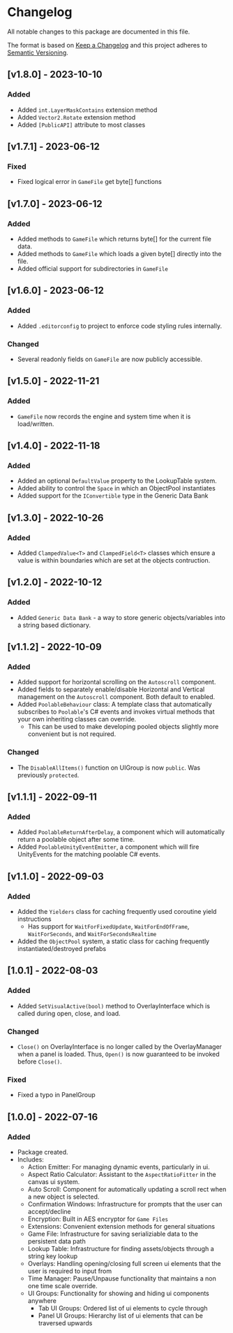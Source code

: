 # Changelog
All notable changes to this package are documented in this file.

The format is based on [Keep a Changelog](http://keepachangelog.com/en/1.0.0/) and this project adheres to [Semantic Versioning](http://semver.org/spec/v2.0.0.html).

## [v1.8.0] - 2023-10-10

### Added
- Added `int.LayerMaskContains` extension method
- Added `Vector2.Rotate` extension method
- Added `[PublicAPI]` attribute to most classes

## [v1.7.1] - 2023-06-12

### Fixed
- Fixed logical error in `GameFile` get byte[] functions

## [v1.7.0] - 2023-06-12

### Added
- Added methods to `GameFile` which returns byte[] for the current file data.
- Added methods to `GameFile` which loads a given byte[] directly into the file.
- Added official support for subdirectories in `GameFile`

## [v1.6.0] - 2023-06-12

### Added
- Added `.editorconfig` to project to enforce code styling rules internally.

### Changed
- Several readonly fields on `GameFile` are now publicly accessible.

## [v1.5.0] - 2022-11-21

### Added
- `GameFile` now records the engine and system time when it is load/written.

## [v1.4.0] - 2022-11-18

### Added
- Added an optional `DefaultValue` property to the LookupTable system.
- Added ability to control the `Space` in which an ObjectPool instantiates
- Added support for the `IConvertible` type in the Generic Data Bank

## [v1.3.0] - 2022-10-26

### Added
- Added `ClampedValue<T>` and `ClampedField<T>` classes which ensure a value is within boundaries which are set at the objects contruction.

## [v1.2.0] - 2022-10-12

### Added
- Added `Generic Data Bank` - a way to store generic objects/variables into a string based dictionary.

## [v1.1.2] - 2022-10-09

### Added
- Added support for horizontal scrolling on the `Autoscroll` component.
- Added fields to separately enable/disable Horizontal and Vertical management on the `Autoscroll` component. Both default to enabled.
- Added `PoolableBehaviour` class: A template class that automatically subscribes to `Poolable`'s C# events and invokes virtual methods that your own inheriting classes can override.
	- This can be used to make developing pooled objects slightly more convenient but is not required.

### Changed
- The `DisableAllItems()` function on UIGroup is now `public`. Was previously `protected`.

## [v1.1.1] - 2022-09-11

### Added
- Added `PoolableReturnAfterDelay`, a component which will automatically return a poolable object after some time.
- Added `PoolableUnityEventEmitter`, a component which will fire UnityEvents for the matching poolable C# events.

## [v1.1.0] - 2022-09-03

### Added
- Added the `Yielders` class for caching frequently used coroutine yield instructions
	- Has support for `WaitForFixedUpdate`, `WaitForEndOfFrame`, `WaitForSeconds`, and `WaitForSecondsRealtime`
- Added the `ObjectPool` system, a static class for caching frequently instantiated/destroyed prefabs

## [1.0.1] - 2022-08-03

### Added
- Added `SetVisualActive(bool)` method to OverlayInterface which is called during open, close, and load.

### Changed
- `Close()` on OverlayInterface is no longer called by the OverlayManager when a panel is loaded. Thus, `Open()` is now guaranteed to be invoked before `Close()`.

### Fixed
- Fixed a typo in PanelGroup

## [1.0.0] - 2022-07-16

### Added
- Package created.
- Includes:
	- Action Emitter: For managing dynamic events, particularly in ui.
	- Aspect Ratio Calculator: Assistant to the `AspectRatioFitter` in the canvas ui system.
	- Auto Scroll: Component for automatically updating a scroll rect when a new object is selected.
	- Confirmation Windows: Infrastructure for prompts that the user can accept/decline
	- Encryption: Built in AES encryptor for `Game Files`
	- Extensions: Convenient extension methods for general situations
	- Game File: Infrastructure for saving serializiable data to the persistent data path
	- Lookup Table: Infrastructure for finding assets/objects through a string key lookup
	- Overlays: Handling opening/closing full screen ui elements that the user is required to input from
	- Time Manager: Pause/Unpause functionality that maintains a non one time scale override.
	- UI Groups: Functionality for showing and hiding ui components anywhere
		- Tab UI Groups: Ordered list of ui elements to cycle through
		- Panel UI Groups: Hierarchy list of ui elements that can be traversed upwards